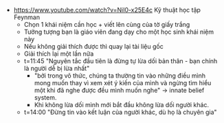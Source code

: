 - https://www.youtube.com/watch?v=Nil0-x25E4c Kỹ thuật học tập Feynman
	- Chọn 1 khái niệm cần học + viết lên cùng của tờ giấy trắng
	- Tưởng tượng bạn là giáo viên đang dạy cho một học sinh khái niệm này
	- Nếu không giải thích được thì quay lại tài liệu gốc
	- Giải thích lại một lần nữa
	- t=11:45 "Nguyên tắc đầu tiên là đừng tự lừa dối bản thân - bạn chính là người dễ bị lừa nhất"
		- "bởi trong vô thức, chúng ta thường tin vào những điều mình mong muốn thay vì xem xét ý kiến của mình và ngừng tìm hiểu một khi đã nghe được đều mình muốn nghe" -> innate belief system.
		- Khi không lừa dối mình mới bắt đầu không lừa dối người khác.
	- t=14:00 "Đừng tin vào kết luận của người khác, dù họ là chuyên gia"
